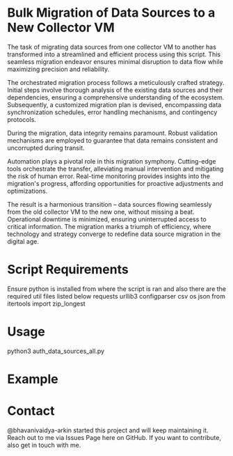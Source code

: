 # Bulk Migration of Data Sources to a New Collector VM

The task of migrating data sources from one collector VM to another has transformed into a streamlined and efficient process using this script. This seamless migration endeavor ensures minimal disruption to data flow while maximizing precision and reliability.

The orchestrated migration process follows a meticulously crafted strategy. Initial steps involve thorough analysis of the existing data sources and their dependencies, ensuring a comprehensive understanding of the ecosystem. Subsequently, a customized migration plan is devised, encompassing data synchronization schedules, error handling mechanisms, and contingency protocols.

During the migration, data integrity remains paramount. Robust validation mechanisms are employed to guarantee that data remains consistent and uncorrupted during transit. 

Automation plays a pivotal role in this migration symphony. Cutting-edge tools orchestrate the transfer, alleviating manual intervention and mitigating the risk of human error. Real-time monitoring provides insights into the migration's progress, affording opportunities for proactive adjustments and optimizations.

The result is a harmonious transition – data sources flowing seamlessly from the old collector VM to the new one, without missing a beat. Operational downtime is minimized, ensuring uninterrupted access to critical information. The migration marks a triumph of efficiency, where technology and strategy converge to redefine data source migration in the digital age.

# Script Requirements

Ensure python is installed from where the script is ran and also there are the required util files listed below 
 requests 
 urllib3
 configparser
 csv
 os
 json
from itertools import zip_longest

# Usage

python3 auth_data_sources_all.py

# Example

# Contact

@bhavanivaidya-arkin started this project and will keep maintaining it. Reach out to me via Issues Page here on GitHub. If you want to contribute, also get in touch with me.
